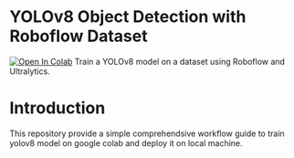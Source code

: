 # YOLOv8 Object Detection with Roboflow Dataset
[![Open In Colab](https://colab.research.google.com/assets/colab-badge.svg)](https://colab.research.google.com/github/NguyenLe15325/Object-Detection-yolov8-with-Roboflow-dataset/blob/main/train_yolo.ipynb)
Train a YOLOv8 model on a dataset using Roboflow and Ultralytics.
# Introduction
This repository provide a simple comprehendsive workflow guide to train yolov8 model on google colab and deploy it on local machine.
